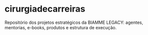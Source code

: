 # cirurgiadecarreiras
Repositório dos projetos estratégicos da BIAMME LEGACY: agentes, mentorias, e-books, produtos e estrutura de execução.
